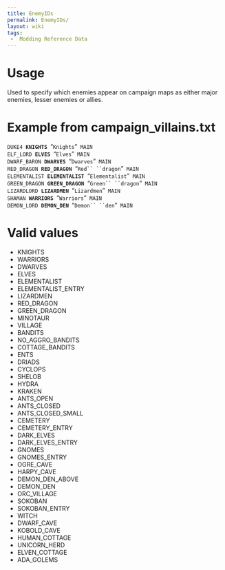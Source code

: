 ```yaml
---
title: EnemyIDs
permalink: EnemyIDs/
layout: wiki
tags:
 -  Modding Reference Data
---
```


Usage
=====

Used to specify which enemies appear on campaign maps as either major
enemies, lesser enemies or allies.

Example from campaign\_villains.txt
===================================

`DUKE4 `**`KNIGHTS`**` `“`Knights`”` MAIN`  
`ELF_LORD `**`ELVES`**` `“`Elves`”` MAIN`  
`DWARF_BARON `**`DWARVES`**` `“`Dwarves`”` MAIN`  
`RED_DRAGON `**`RED_DRAGON`**` `“`Red`` ``dragon`”` MAIN`  
`ELEMENTALIST `**`ELEMENTALIST`**` `“`Elementalist`”` MAIN`  
`GREEN_DRAGON `**`GREEN_DRAGON`**` `“`Green`` ``dragon`”` MAIN`  
`LIZARDLORD `**`LIZARDMEN`**` `“`Lizardmen`”` MAIN`  
`SHAMAN `**`WARRIORS`**` `“`Warriors`”` MAIN`  
`DEMON_LORD `**`DEMON_DEN`**` `“`Demon`` ``den`”` MAIN`

Valid values
============

-   KNIGHTS
-   WARRIORS
-   DWARVES
-   ELVES
-   ELEMENTALIST
-   ELEMENTALIST\_ENTRY
-   LIZARDMEN
-   RED\_DRAGON
-   GREEN\_DRAGON
-   MINOTAUR
-   VILLAGE
-   BANDITS
-   NO\_AGGRO\_BANDITS
-   COTTAGE\_BANDITS
-   ENTS
-   DRIADS
-   CYCLOPS
-   SHELOB
-   HYDRA
-   KRAKEN
-   ANTS\_OPEN
-   ANTS\_CLOSED
-   ANTS\_CLOSED\_SMALL
-   CEMETERY
-   CEMETERY\_ENTRY
-   DARK\_ELVES
-   DARK\_ELVES\_ENTRY
-   GNOMES
-   GNOMES\_ENTRY
-   OGRE\_CAVE
-   HARPY\_CAVE
-   DEMON\_DEN\_ABOVE
-   DEMON\_DEN
-   ORC\_VILLAGE
-   SOKOBAN
-   SOKOBAN\_ENTRY
-   WITCH
-   DWARF\_CAVE
-   KOBOLD\_CAVE
-   HUMAN\_COTTAGE
-   UNICORN\_HERD
-   ELVEN\_COTTAGE
-   ADA\_GOLEMS

